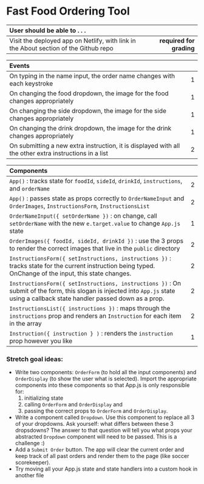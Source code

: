 # Fast Food Ordering Tool

| User should be able to . . .                                                         |             |
| :----------------------------------------------------------------------------------- | ----------: |
| Visit the deployed app on Netlify, with link in the About section of the Github repo |  **required for grading** |

| Events                                                                                |             |
| :----------------------------------------------------------------------------------- | ----------: |
| On typing in the name input, the order name changes with each keystroke  |        1 |
| On changing the food dropdown, the image for the food changes appropriately  |        1 |
| On changing the side dropdown, the image for the side changes appropriately  |        1 |
| On changing the drink dropdown, the image for the drink changes appropriately  |        1 |
| On submitting a new extra instruction, it is displayed with all the other extra instructions in a list |        2 |

| Components                                                                                |             |
| :----------------------------------------------------------------------------------- | ----------: |
| `App()` : tracks state for `foodId`, `sideId`, `drinkId`, `instructions`, and `orderName` |2|
| `App()` : passes state as props correctly to `OrderNameInput` and `OrderImages`, `InstructionsForm`, `InstructionsList` |2|
| `OrderNameInput({ setOrderName })` : on change, call `setOrderName` with the new `e.target.value` to change `App.js` state |1|
| `OrderImages({ foodId, sideId, drinkId })` : use the 3 props to render the correct images that live in the `public` directory |2|
| `InstructionsForm({ setInstructions, instructions })` : tracks state for the current instruction being typed. OnChange of the input, this state changes.  |2|
| `InstructionsForm({ setInstructions, instructions })` : On submit of the form, this slogan is injected into `App.js` state using a callback state handler passed down as a prop. |2|
| `InstructionsList({ instructions })` : maps through the `instructions` prop and renders an `Instruction` for each item in the array |2|
| `Instruction({ instruction } )` : renders the `instruction` prop however you like |1|

### Stretch goal ideas:
- Write two components: `OrderForm` (to hold all the input components) and `OrderDisplay` (to show the user what is selected). Import the appropriate components into these components so that App.js is only responsible for: 
  1) initializing state 
  2) calling `OrderForm` and `OrderDisplay` and
  3) passing the correct props to `OrderForm` and `OrderDisplay`.
- Write a component called `Dropdown`. Use this component to replace all 3 of your dropdowns. Ask yourself: what differs between these 3 dropsdowns? The answer to that question will tell you what props your abstracted `Dropdown` component will need to be passed. This is a challenge :)
- Add a `Submit Order` button. The app will clear the current order and keep track of all past orders and render them to the page (like soccer scorekeeper).
- Try moving all your App.js state and state handlers into a custom hook in another file
